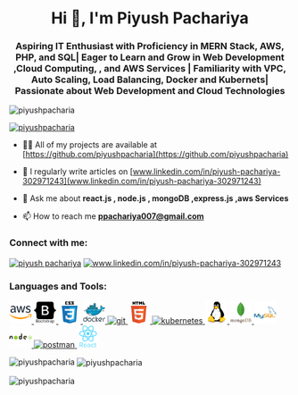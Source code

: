 <h1 align="center">Hi 👋, I'm Piyush Pachariya</h1>
<h3 align="center">Aspiring IT Enthusiast with Proficiency in MERN Stack, AWS, PHP, and SQL| Eager to Learn and Grow in Web Development ,Cloud Computing, , and AWS Services | Familiarity with VPC, Auto Scaling, Load Balancing, Docker and Kubernets| Passionate about Web Development and Cloud Technologies</h3>

<p align="left"> <img src="https://komarev.com/ghpvc/?username=piyushpacharia&label=Profile%20views&color=0e75b6&style=flat" alt="piyushpacharia" /> </p>

<p align="left"> <a href="https://github.com/ryo-ma/github-profile-trophy"><img src="https://github-profile-trophy.vercel.app/?username=piyushpacharia" alt="piyushpacharia" /></a> </p>

- 👨‍💻 All of my projects are available at [https://github.com/piyushpacharia](https://github.com/piyushpacharia)

- 📝 I regularly write articles on [www.linkedin.com/in/piyush-pachariya-302971243](www.linkedin.com/in/piyush-pachariya-302971243)

- 💬 Ask me about **react.js , node.js , mongoDB ,express.js ,aws Services**

- 📫 How to reach me **ppachariya007@gmail.com**

<h3 align="left">Connect with me:</h3>
<p align="left">
<a href="https://linkedin.com/in/piyush pachariya" target="blank"><img align="center" src="https://raw.githubusercontent.com/rahuldkjain/github-profile-readme-generator/master/src/images/icons/Social/linked-in-alt.svg" alt="piyush pachariya" height="30" width="40" /></a>
<a href="https://codesandbox.com/www.linkedin.com/in/piyush-pachariya-302971243" target="blank"><img align="center" src="https://raw.githubusercontent.com/rahuldkjain/github-profile-readme-generator/master/src/images/icons/Social/codesandbox.svg" alt="www.linkedin.com/in/piyush-pachariya-302971243" height="30" width="40" /></a>
</p>

<h3 align="left">Languages and Tools:</h3>
<p align="left"> <a href="https://aws.amazon.com" target="_blank" rel="noreferrer"> <img src="https://raw.githubusercontent.com/devicons/devicon/master/icons/amazonwebservices/amazonwebservices-original-wordmark.svg" alt="aws" width="40" height="40"/> </a> <a href="https://getbootstrap.com" target="_blank" rel="noreferrer"> <img src="https://raw.githubusercontent.com/devicons/devicon/master/icons/bootstrap/bootstrap-plain-wordmark.svg" alt="bootstrap" width="40" height="40"/> </a> <a href="https://www.w3schools.com/css/" target="_blank" rel="noreferrer"> <img src="https://raw.githubusercontent.com/devicons/devicon/master/icons/css3/css3-original-wordmark.svg" alt="css3" width="40" height="40"/> </a> <a href="https://www.docker.com/" target="_blank" rel="noreferrer"> <img src="https://raw.githubusercontent.com/devicons/devicon/master/icons/docker/docker-original-wordmark.svg" alt="docker" width="40" height="40"/> </a> <a href="https://git-scm.com/" target="_blank" rel="noreferrer"> <img src="https://www.vectorlogo.zone/logos/git-scm/git-scm-icon.svg" alt="git" width="40" height="40"/> </a> <a href="https://www.w3.org/html/" target="_blank" rel="noreferrer"> <img src="https://raw.githubusercontent.com/devicons/devicon/master/icons/html5/html5-original-wordmark.svg" alt="html5" width="40" height="40"/> </a> <a href="https://kubernetes.io" target="_blank" rel="noreferrer"> <img src="https://www.vectorlogo.zone/logos/kubernetes/kubernetes-icon.svg" alt="kubernetes" width="40" height="40"/> </a> <a href="https://www.linux.org/" target="_blank" rel="noreferrer"> <img src="https://raw.githubusercontent.com/devicons/devicon/master/icons/linux/linux-original.svg" alt="linux" width="40" height="40"/> </a> <a href="https://www.mongodb.com/" target="_blank" rel="noreferrer"> <img src="https://raw.githubusercontent.com/devicons/devicon/master/icons/mongodb/mongodb-original-wordmark.svg" alt="mongodb" width="40" height="40"/> </a> <a href="https://www.mysql.com/" target="_blank" rel="noreferrer"> <img src="https://raw.githubusercontent.com/devicons/devicon/master/icons/mysql/mysql-original-wordmark.svg" alt="mysql" width="40" height="40"/> </a> <a href="https://nodejs.org" target="_blank" rel="noreferrer"> <img src="https://raw.githubusercontent.com/devicons/devicon/master/icons/nodejs/nodejs-original-wordmark.svg" alt="nodejs" width="40" height="40"/> </a> <a href="https://postman.com" target="_blank" rel="noreferrer"> <img src="https://www.vectorlogo.zone/logos/getpostman/getpostman-icon.svg" alt="postman" width="40" height="40"/> </a> <a href="https://reactjs.org/" target="_blank" rel="noreferrer"> <img src="https://raw.githubusercontent.com/devicons/devicon/master/icons/react/react-original-wordmark.svg" alt="react" width="40" height="40"/> </a> </p>

<p><img align="left" src="https://github-readme-stats.vercel.app/api/top-langs?username=piyushpacharia&show_icons=true&locale=en&layout=compact" alt="piyushpacharia" /></p>

<p>&nbsp;<img align="center" src="https://github-readme-stats.vercel.app/api?username=piyushpacharia&show_icons=true&locale=en" alt="piyushpacharia" /></p>

<p><img align="center" src="https://github-readme-streak-stats.herokuapp.com/?user=piyushpacharia&" alt="piyushpacharia" /></p>
